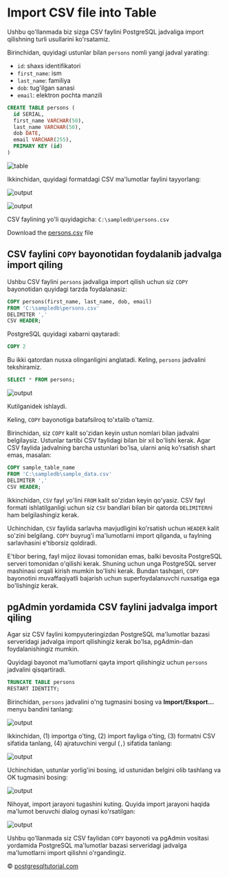 # Import CSV file into Table

Ushbu qo'llanmada biz sizga CSV faylini PostgreSQL jadvaliga import qilishning turli usullarini ko'rsatamiz.

Birinchidan, quyidagi ustunlar bilan `persons` nomli yangi jadval yarating:

* `id`: shaxs identifikatori 
* `first_name`: ism 
* `last_name`: familiya
* `dob`: tug'ilgan sanasi
* `email`: elektron pochta manzili

```sql
CREATE TABLE persons (
  id SERIAL,
  first_name VARCHAR(50),
  last_name VARCHAR(50),
  dob DATE,
  email VARCHAR(255),
  PRIMARY KEY (id)
)
```

![table](image.png)

Ikkinchidan, quyidagi formatdagi CSV ma'lumotlar faylini tayyorlang:

![output](image-1.png)

![output](image-2.png)

CSV faylining yo'li quyidagicha: `C:\sampledb\persons.csv`

Download the [persons.csv](<persons.csv>) file

## CSV faylini `COPY` bayonotidan foydalanib jadvalga import qiling

Ushbu CSV faylini `persons` jadvaliga import qilish uchun siz `COPY` bayonotidan quyidagi tarzda foydalanasiz:

```sql
COPY persons(first_name, last_name, dob, email)
FROM 'C:\sampledb\persons.csv'
DELIMITER ','
CSV HEADER;
```

PostgreSQL quyidagi xabarni qaytaradi:

```sql
COPY 2
```

Bu ikki qatordan nusxa olinganligini anglatadi. Keling, `persons` jadvalini tekshiramiz.

```sql
SELECT * FROM persons;
```

![output](image-3.png)

Kutilganidek ishlaydi.

Keling, `COPY` bayonotiga batafsilroq to'xtalib o'tamiz.

Birinchidan, siz `COPY` kalit so'zidan keyin ustun nomlari bilan jadvalni belgilaysiz. Ustunlar tartibi CSV faylidagi bilan bir xil bo'lishi kerak. Agar CSV faylida jadvalning barcha ustunlari bo'lsa, ularni aniq ko'rsatish shart emas, masalan:

```sql
COPY sample_table_name
FROM 'C:\sampledb\sample_data.csv' 
DELIMITER ',' 
CSV HEADER;
```

Ikkinchidan, `CSV` fayl yo'lini `FROM` kalit so'zidan keyin qo'yasiz. CSV fayl formati ishlatilganligi uchun siz `CSV` bandlari bilan bir qatorda `DELIMITER`ni ham belgilashingiz kerak.

Uchinchidan, `CSV` faylida sarlavha mavjudligini ko'rsatish uchun `HEADER` kalit so'zini belgilang. `COPY` buyrug'i ma'lumotlarni import qilganda, u faylning sarlavhasini e'tiborsiz qoldiradi.

E'tibor bering, fayl mijoz ilovasi tomonidan emas, balki bevosita PostgreSQL serveri tomonidan o'qilishi kerak. Shuning uchun unga PostgreSQL server mashinasi orqali kirish mumkin bo'lishi kerak. Bundan tashqari, `COPY` bayonotini muvaffaqiyatli bajarish uchun superfoydalanuvchi ruxsatiga ega bo'lishingiz kerak.

## pgAdmin yordamida CSV faylini jadvalga import qiling

Agar siz CSV faylini kompyuteringizdan PostgreSQL ma'lumotlar bazasi serveridagi jadvalga import qilishingiz kerak bo'lsa, pgAdmin-dan foydalanishingiz mumkin.

Quyidagi bayonot ma'lumotlarni qayta import qilishingiz uchun `persons` jadvalini qisqartiradi.

```sql
TRUNCATE TABLE persons 
RESTART IDENTITY;
```

Birinchidan, `persons` jadvalini o'ng tugmasini bosing va **Import/Eksport…** menyu bandini tanlang:

![output](image-4.png)

Ikkinchidan, (1) importga o'ting, (2) import fayliga o'ting, (3) formatni CSV sifatida tanlang, (4) ajratuvchini vergul (`,`) sifatida tanlang:

![output](image-5.png)

Uchinchidan, ustunlar yorlig'ini bosing, id ustunidan belgini olib tashlang va OK tugmasini bosing:

![output](image-6.png)

Nihoyat, import jarayoni tugashini kuting. Quyida import jarayoni haqida ma'lumot beruvchi dialog oynasi ko'rsatilgan:

![output](image-7.png)

Ushbu qo'llanmada siz CSV faylidan `COPY` bayonoti va pgAdmin vositasi yordamida PostgreSQL ma'lumotlar bazasi serveridagi jadvalga ma'lumotlarni import qilishni o'rgandingiz.

© [postgresqltutorial.com](https://www.postgresqltutorial.com/postgresql-tutorial/import-csv-file-into-posgresql-table/)
